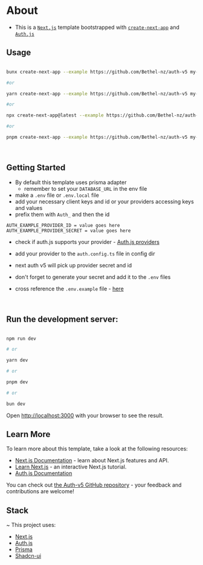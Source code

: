 # About

- This is a [`Next.js`](https://nextjs.org/) template bootstrapped with [`create-next-app`](https://github.com/vercel/next.js/tree/canary/packages/create-next-app) and [`Auth.js`](https://authjs.dev)

## Usage

```bash

bunx create-next-app --example https://github.com/Bethel-nz/auth-v5 my-example-app

#or

yarn create-next-app --example https://github.com/Bethel-nz/auth-v5 my-example-app

#or

npx create-next-app@latest --example https://github.com/Bethel-nz/auth-v5 my-example-app

#or

pnpm create-next-app --example https://github.com/Bethel-nz/auth-v5 my-example-app
```

<br/>

## Getting Started

- By default this template uses prisma adapter
  - remember to set your `DATABASE_URL` in the env file
- make a `.env` file or `.env.local` file
- add your necessary client keys and id or your providers accessing keys and values
- prefix them with `Auth_` and then the id

```
AUTH_EXAMPLE_PROVIDER_ID = value goes here
AUTH_EXAMPLE_PROVIDER_SECRET = value goes here
```

- check if auth.js supports your provider - [Auth.js providers](https://authjs.dev/getting-started/providers)
- add your provider to the `auth.config.ts` file in config dir
- next auth v5 will pick up provider secret and id
- don't forget to generate your secret and add it to the `.env` files
- cross reference the `.env.example` file - [here](./.env.example)

  <br/>

## Run the development server:

```bash

npm run dev

# or

yarn dev

# or

pnpm dev

# or

bun dev

```

Open [http://localhost:3000](http://localhost:3000) with your browser to see the result.

## Learn More

To learn more about this template, take a look at the following resources:

- [Next.js Documentation](https://nextjs.org/docs) - learn about Next.js features and API.
- [Learn Next.js](https://nextjs.org/learn) - an interactive Next.js tutorial.
- [Auth.js Documentation](https://authjs.dev/)

You can check out [the Auth-v5 GitHub repository](https://github.com/Bethel-nz/auth-v5) - your feedback and contributions are welcome!

## Stack

~ This project uses:

- [Next.js](https://nextjs.org/docs)
- [Auth.js](https://authjs.dev)
- [Prisma](https://prisma.io/docs/getting-started)
- [Shadcn-ui](https://ui.shadcn.com)
